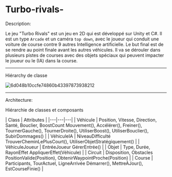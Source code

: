 # Turbo-rivals-

Description:

Le jeu "Turbo Rivals" est un jeu en 2D qui est développé sur Unity et C#. Il est un type ``Arcade`` et un caméra ``top down``, avec le joueur qui conduit une voiture de course contre 9 autres Intelligence artificielle. Le but final est de se rendre au point finale avant les autres véhicules. 
Il va se dérouler dans plusieurs pistes de courses avec des objets spéciaux qui peuvent impacter le joueur ou le (IA) dans la course. 


---------------------
Hiérarchy de classe 

![6d048b10ccfe74860b43397873938212](https://github.com/user-attachments/assets/1f60f07a-3860-4e10-83d5-6c8ebc9e7dc6)


----------------------------------------

Architecture:

Hiérarchie de classes et composants

| Class | Attributes |
|---|---|---|
| Véhicule |	Position, Vitesse, Direction, Santé, Bouclier, BoostCount	Mouvement(), Accélérer(), Freiner(), TournerGauche(), TournerDroite(), UtiliserBoost(), UtiliserBouclier(), SubirDommages() |
| VéhiculeIA |	NiveauDifficulté	TrouverCheminLePlusCourt(), UtiliserObjetStratégiquement() |
| VéhiculeJoueur |	EntréeJoueur	GérerEntrée() |
| Objet |	Type, Durée, RayonEffet	AppliquerEffet(Véhicule) |
| Circuit |	Disposition, Obstacles	PositionValide(Position), ObtenirWaypointProche(Position) |
| Course |	Participants, TourActuel, LigneArrivée	Démarrer(), MettreÀJour(), EstCourseFinie() |

